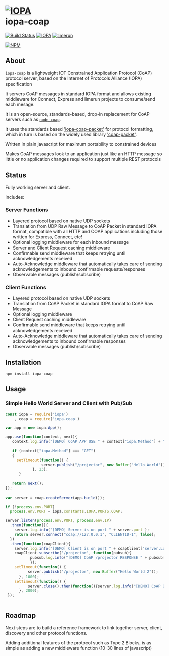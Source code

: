 # [![IOPA](http://iopa.io/iopa.png)](http://iopa.io)<br> iopa-coap

[![Build Status](https://api.shippable.com/projects/55f85eec1895ca4474158d2a/badge?branchName=master)](https://app.shippable.com/projects/55f85eec1895ca4474158d2a) 
[![IOPA](https://img.shields.io/badge/iopa-middleware-99cc33.svg?style=flat-square)](http://iopa.io)
[![limerun](https://img.shields.io/badge/limerun-certified-3399cc.svg?style=flat-square)](https://nodei.co/npm/limerun/)

[![NPM](https://nodei.co/npm/iopa-coap.png?downloads=true)](https://nodei.co/npm/iopa-coap/)

## About
`iopa-coap` is a lightweight IOT Constrained Application Protocol (CoAP) protocol server, based on the Internet of Protocols Alliance (IOPA) specification 

It servers CoAP messages in standard IOPA format and allows existing middleware for Connect, Express and limerun projects to consume/send each mesage.

It is an open-source, standards-based, drop-in replacement for CoAP servers such as [`node-coap`](https://github.com/mcollina/node-coap).   

It uses the standards based ['iopa-coap-packet'](https://github.com/iopa-io/iopa-coap-packet) for protocol formatting, which in turn is based on the widely used library ['coap-packet'](https://github.com/mcollina/coap-packet).

Written in plain javascript for maximum portability to constrained devices

Makes CoAP messages look to an application just like an HTTP message so little or no application changes required to support multiple REST protocols

## Status

Fully working server and client.

Includes:


### Server Functions

  * Layered protocol based on native UDP sockets
  * Translation from UDP Raw Message to CoAP Packet in standard IOPA format, compatible with all HTTP and COAP applications including those written for Express, Connect, etc!
  * Optional logging middleware for each inbound message
  * Server and Client Request caching middleware
  * Confirmable send middleware that keeps retrying until acknowledgements received
  * Auto-Acknowledge middleware that automatically takes care of sending acknowledgements to inbound confirmable requests/responses
  * Observable messages (publish/subscribe)
  
### Client Functions
  * Layered protocol based on native UDP sockets
  * Translation from CoAP Packet in standard IOPA
   format to CoAP Raw Message
  * Optional logging middleware 
  * Client Request caching middleware
  * Confirmable send middleware that keeps retrying until acknowledgements received
  * Auto-Acknowledge middleware that automatically takes care of sending acknowledgements to inbound confirmable responses
  * Observable messages (publish/subscribe)
  
## Installation

    npm install iopa-coap

## Usage
    
### Simple Hello World Server and Client with Pub/Sub
``` js
const iopa = require('iopa')
    , coap = require('iopa-coap')      

var app = new iopa.App();

app.use(function(context, next){
   context.log.info("[DEMO] CoAP APP USE " + context["iopa.Method"] + " " + context["iopa.Path"]);
  
   if (context["iopa.Method"] === "GET")
   {
     setTimeout(function() {
                server.publish("/projector", new Buffer("Hello World"));
            }, 23);
      }
       
   return next();
});
    
var server = coap.createServer(app.build());

if (!process.env.PORT)
  process.env.PORT = iopa.constants.IOPA.PORTS.COAP;

server.listen(process.env.PORT, process.env.IP)
  .then(function(){
    server.log.info("[DEMO] Server is on port " + server.port );
    return server.connect("coap://127.0.0.1", "CLIENTID-1", false);
  })
  .then(function(coapClient){
    server.log.info("[DEMO] Client is on port " + coapClient["server.LocalPort"]);
    coapClient.subscribe('/projector', function(pubsub){
           pubsub.log.info("[DEMO] CoAP /projector RESPONSE " + pubsub["iopa.Body"].toString());
           });
    setTimeout(function() {
          server.publish("/projector", new Buffer("Hello World 2"));
      }, 1000);
    setTimeout(function() {
          server.close().then(function(){server.log.info("[DEMO] CoAP DEMO Closed"); })
      }, 2000);
 });
    

``` 

  
## Roadmap

Next steps are to build a reference framework to link together server, client, discovery and other protocol functions.

Adding additional features of the protocol such as Type 2 Blocks, is as simple as adding a new middleware function (10-30 lines of javascript)  

 